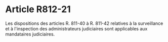 # Article R812-21

Les dispositions des articles R. 811-40 à R. 811-42 relatives à la surveillance et à l'inspection des administrateurs judiciaires sont applicables aux mandataires judiciaires.
